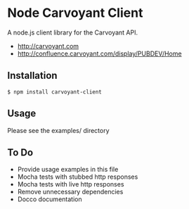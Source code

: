 # Node Carvoyant Client

A node.js client library for the Carvoyant API.

 - http://carvoyant.com
 - http://confluence.carvoyant.com/display/PUBDEV/Home

## Installation

    $ npm install carvoyant-client

## Usage

Please see the examples/ directory

## To Do

 - Provide usage examples in this file
 - Mocha tests with stubbed http responses
 - Mocha tests with live http responses
 - Remove unnecessary dependencies
 - Docco documentation
